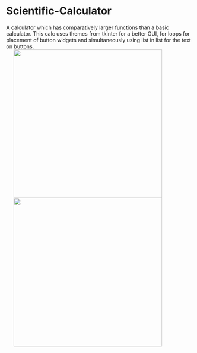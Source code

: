 # Scientific-Calculator
A calculator which has comparatively larger functions than a basic calculator. This calc uses themes from tkinter for a better GUI, for loops for placement of button widgets and simultaneously using list in list for the text on buttons.
<img src = "https://user-images.githubusercontent.com/69575673/90365945-48ce3580-e084-11ea-8a19-c70365c00a53.JPG" width = 400 hspace = 20>
<img src = "https://user-images.githubusercontent.com/69575673/90366078-86cb5980-e084-11ea-83d3-5496b0cf6591.JPG" width = 400 hspace = 20>
